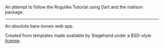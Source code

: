 An attempt to follow the Rogulike Tutorial using Dart and the malison package.

-------------------------------
An absolute bare-bones web app.

Created from templates made available by Stagehand under a BSD-style
[license](https://github.com/dart-lang/stagehand/blob/master/LICENSE).

